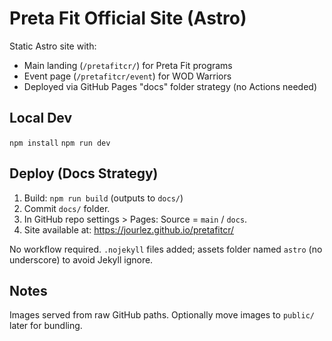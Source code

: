 # Preta Fit Official Site (Astro)

Static Astro site with: 
- Main landing (`/pretafitcr/`) for Preta Fit programs 
- Event page (`/pretafitcr/event`) for WOD Warriors
- Deployed via GitHub Pages "docs" folder strategy (no Actions needed)

## Local Dev
`npm install`
`npm run dev`

## Deploy (Docs Strategy)
1. Build: `npm run build` (outputs to `docs/`)
2. Commit `docs/` folder.
3. In GitHub repo settings > Pages: Source = `main` / `docs`.
4. Site available at: https://jourlez.github.io/pretafitcr/

No workflow required. `.nojekyll` files added; assets folder named `astro` (no underscore) to avoid Jekyll ignore.

## Notes
Images served from raw GitHub paths. Optionally move images to `public/` later for bundling.
